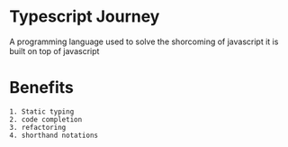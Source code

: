 # Typescript Journey
A programming language used to solve the shorcoming of javascript
it is built on top of javascript

# Benefits
    1. Static typing
    2. code completion
    3. refactoring
    4. shorthand notations